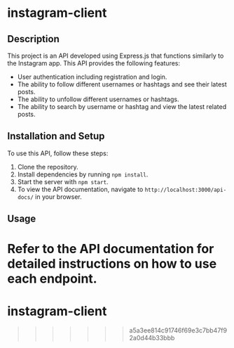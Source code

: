 
# instagram-client

## Description
This project is an API developed using Express.js that functions similarly to the Instagram app. This API provides the following features:

- User authentication including registration and login.
- The ability to follow different usernames or hashtags and see their latest posts.
- The ability to unfollow different usernames or hashtags.
- The ability to search by username or hashtag and view the latest related posts.

## Installation and Setup
To use this API, follow these steps:
1. Clone the repository.
2. Install dependencies by running `npm install`.
3. Start the server with `npm start`.
4. To view the API documentation, navigate to `http://localhost:3000/api-docs/` in your browser.
## Usage
Refer to the API documentation for detailed instructions on how to use each endpoint.
=======
# instagram-client
>>>>>>> a5a3ee814c91746f69e3c7bb47f92a0d44b33bbb
